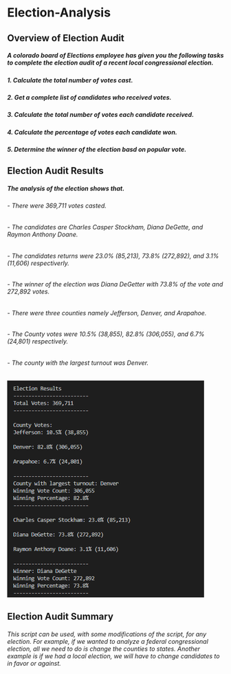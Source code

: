 # Election-Analysis

## Overview of Election Audit

##### A colorado board of Elections employee has given you the following tasks to complete the election audit of a recent local congressional election. 

##### 1. Calculate the total number of votes cast. 
##### 2. Get a complete list of candidates who received votes. 
##### 3. Calculate the total number of votes each candidate received. 
##### 4. Calculate the percentage of votes each candidate won. 
##### 5. Determine the winner of the election basd on popular vote. 


## Election Audit Results 

##### The analysis of the election shows that. 

###### - There were 369,711  votes casted. 
###### - The candidates are Charles Casper Stockham, Diana DeGette, and Raymon Anthony Doane.
###### - The candidates returns were 23.0% (85,213), 73.8% (272,892), and 3.1% (11,606) respectiverly.
###### - The winner of the election was Diana DeGetter with 73.8% of the vote and 272,892 votes. 
###### - There were three counties namely Jefferson, Denver, and Arapahoe.
###### - The County votes were 10.5% (38,855), 82.8% (306,055), and 6.7% (24,801) respectively.
###### - The county with the largest turnout was Denver.  

![alt text](https://github.com/Yoditatr/Election-Analysis/blob/main/election_analysis.PNG?raw=true)

## Election Audit Summary
###### This script can be used, with some modifications of the script, for any election. For example, if we wanted to analyze a federal congressional election, all we need to do is change the counties to states. Another example is if we had a local election, we will have to change candidates to in favor or against.
